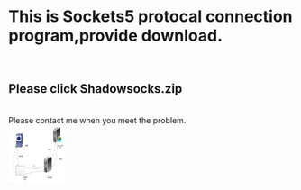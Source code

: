 <h1>This is Sockets5 protocal connection program,provide download.</h1></br>
<h2><b>Please click Shadowsocks.zip</b></h2></br>
Please contact me when you meet the problem.</br>
<img src = "7e520a634b13ecab4fc9aeaf99e42b66.png" alt = "picture error" style = "width:100px;height:100px;"></img>
